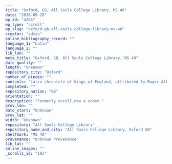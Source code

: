```yaml
---
title: "Oxford, GB, All Souls College Library, MS 40"
date: "2016-09-28"
wp_id: "4365"
wp_type: "scroll"
wp_slug: "oxford-gb-all-souls-college-library-ms-40"
creator: "admin"
online_bibliography_record: ""
language_1: "Latin"
language_2: ""
lib_lon: ""
meta_title: "Oxford, GB, All Souls College Library, MS 40"
date_quality: ""
length: "Unknown"
repository_city: "Oxford"
number_of_pieces: ""
contents: "Latin chronicle of kings of England, attributed to Roger Alban (or of St. Albans). Text is Lyell E."
completed: ""
repository_nation: "GB"
orientation: ""
description: "Formerly scroll,now a codex."
prov_lon: ""
date_start: "Unknown"
prov_lat: ""
width: "Unknown"
repository: "All Souls College Library"
repository_name_and_city: "All Souls College Library, Oxford GB"
shelfmark: "MS 40"
provenance: "Unknown Provenance"
lib_lat: ""
online_images: ""
_scrolls_id: "193"
---
```



